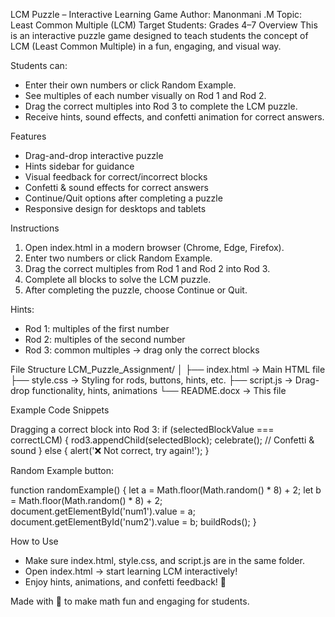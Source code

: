  LCM Puzzle – Interactive Learning Game
Author: Manonmani .M
Topic: Least Common Multiple (LCM)
Target Students: Grades 4–7
Overview
This is an interactive puzzle game designed to teach students the concept of LCM (Least Common Multiple) in a fun, engaging, and visual way.

Students can:
- Enter their own numbers or click Random Example.
- See multiples of each number visually on Rod 1 and Rod 2.
- Drag the correct multiples into Rod 3 to complete the LCM puzzle.
- Receive hints, sound effects, and confetti animation for correct answers.
  
Features
- Drag-and-drop interactive puzzle
- Hints sidebar for guidance
- Visual feedback for correct/incorrect blocks
- Confetti & sound effects for correct answers
- Continue/Quit options after completing a puzzle
- Responsive design for desktops and tablets
  
Instructions
1. Open index.html in a modern browser (Chrome, Edge, Firefox).
2. Enter two numbers or click Random Example.
3. Drag the correct multiples from Rod 1 and Rod 2 into Rod 3.
4. Complete all blocks to solve the LCM puzzle.
5. After completing the puzzle, choose Continue or Quit.

Hints:
- Rod 1: multiples of the first number
- Rod 2: multiples of the second number
- Rod 3: common multiples → drag only the correct blocks
  
File Structure
LCM_Puzzle_Assignment/
│
├── index.html      → Main HTML file
├── style.css       → Styling for rods, buttons, hints, etc.
├── script.js       → Drag-drop functionality, hints, animations
└── README.docx     → This file

Example Code Snippets

Dragging a correct block into Rod 3:
if (selectedBlockValue === correctLCM) {
    rod3.appendChild(selectedBlock);
    celebrate(); // Confetti & sound
} else {
    alert('❌ Not correct, try again!');
}

Random Example button:

function randomExample() {
    let a = Math.floor(Math.random() * 8) + 2;
    let b = Math.floor(Math.random() * 8) + 2;
    document.getElementById('num1').value = a;
    document.getElementById('num2').value = b;
    buildRods();
}

How to Use
- Make sure index.html, style.css, and script.js are in the same folder.
- Open index.html → start learning LCM interactively!
- Enjoy hints, animations, and confetti feedback! 🎉
  
Made with 💜 to make math fun and engaging for students.

